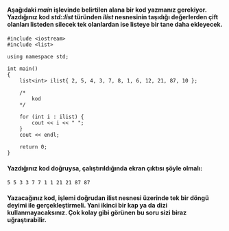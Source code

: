 #### Aşağıdaki *main* işlevinde belirtilen alana bir kod yazmanız gerekiyor. Yazdığınız kod *std::list<int>* türünden *ilist* nesnesinin taşıdığı değerlerden çift olanları listeden silecek tek olanlardan ise listeye bir tane daha ekleyecek.

```
#include <iostream>
#include <list>

using namespace std;

int main()
{
	list<int> ilist{ 2, 5, 4, 3, 7, 8, 1, 6, 12, 21, 87, 10 };

	/*
	    kod
	*/

	for (int i : ilist) {
		cout << i << " ";
	}
	cout << endl;

	return 0;
}

```

#### Yazdığınız kod doğruysa, çalıştırıldığında ekran çıktısı şöyle olmalı:

```
5 5 3 3 7 7 1 1 21 21 87 87
```

#### Yazacağınız kod, işlemi doğrudan ilist nesnesi üzerinde tek bir döngü deyimi ile gerçekleştirmeli. Yani ikinci bir kap ya da dizi kullanmayacaksınız. Çok kolay gibi görünen bu soru sizi biraz uğraştırabilir.
